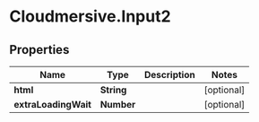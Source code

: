 # Cloudmersive.Input2

## Properties
Name | Type | Description | Notes
------------ | ------------- | ------------- | -------------
**html** | **String** |  | [optional] 
**extraLoadingWait** | **Number** |  | [optional] 


